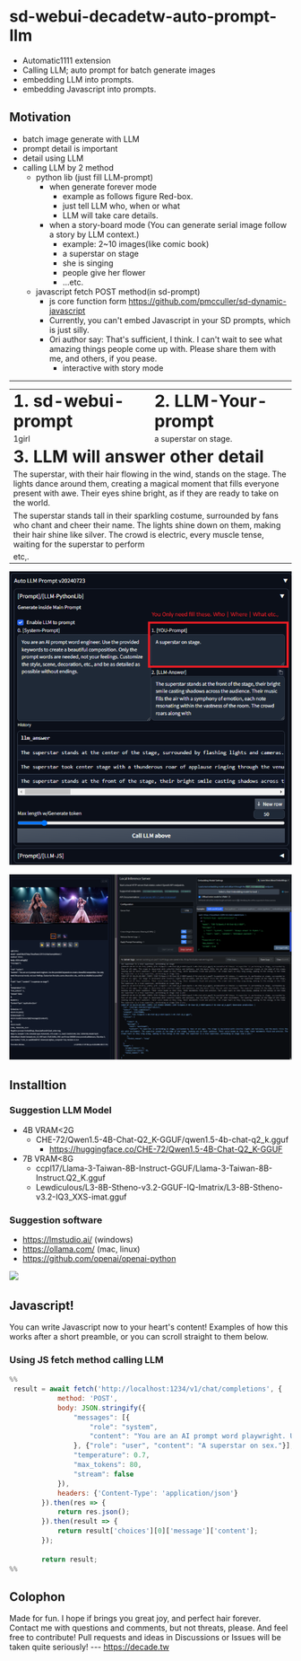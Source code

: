 # sd-webui-decadetw-auto-prompt-llm
* Automatic1111 extension 
* Calling LLM; auto prompt for batch generate images 
* embedding LLM into prompts.
* embedding Javascript into prompts.

## Motivation

* batch image generate with LLM
* prompt detail is important
* detail using LLM
* calling LLM by 2 method
  * python lib (just fill LLM-prompt)
    * when generate forever mode
      * example as follows figure Red-box. 
      * just tell LLM who, when or what
      * LLM will take care details.
    * when a story-board mode (You can generate serial image follow a story by LLM context.)
      * example: 2~10 images(like comic book)
      * a superstar on stage
      * she is singing
      * people give her flower
      * ...etc.
  * javascript fetch POST method(in sd-prompt)
    * js core function form https://github.com/pmcculler/sd-dynamic-javascript
    * Currently, you can't embed Javascript in your SD prompts, which is just silly.
    * Ori author say: That's sufficient, I think. I can't wait to see what amazing things people come up with. Please share them with me, and others, if you pease.
      * interactive with story mode


---


<table style="border-width:0px" >
 <tr>
    <td><b style="font-size:30px">1. sd-webui-prompt</b></td>
    <td><b style="font-size:30px">2. LLM-Your-prompt</b></td>
 </tr>
 <tr>
    <td>1girl</td>
    <td>a superstar on stage.</td>
 </tr>
<tr>
    <td colspan="2"><b style="font-size:30px">3. LLM will answer other detail</b></td>
 </tr>
<tr >
    <td colspan="2">The superstar, with their hair flowing in the wind, stands on the stage. The lights dance around them, creating a magical moment that fills everyone present with awe. Their eyes shine bright, as if they are ready to take on the world.</td>
 </tr>
<tr >
    <td colspan="2">The superstar stands tall in their sparkling costume, surrounded by fans who chant and cheer their name. The lights shine down on them, making their hair shine like silver. The crowd is electric, every muscle tense, waiting for the superstar to perform</td>
 </tr>
<tr >
    <td colspan="2">etc,.</td>
 </tr>
</table>

![readme0.png](images/readme0.png)

![readme1.png](images/readme1.png)

## Installtion

### Suggestion LLM Model

* 4B VRAM<2G
  * CHE-72/Qwen1.5-4B-Chat-Q2_K-GGUF/qwen1.5-4b-chat-q2_k.gguf
    * https://huggingface.co/CHE-72/Qwen1.5-4B-Chat-Q2_K-GGUF
* 7B VRAM<8G
  * ccpl17/Llama-3-Taiwan-8B-Instruct-GGUF/Llama-3-Taiwan-8B-Instruct.Q2_K.gguf
  * Lewdiculous/L3-8B-Stheno-v3.2-GGUF-IQ-Imatrix/L3-8B-Stheno-v3.2-IQ3_XXS-imat.gguf

### Suggestion software

* https://lmstudio.ai/ (windows)
* https://ollama.com/ (mac, linux)
* https://github.com/openai/openai-python

<img src="https://lmstudio.ai/static/media/demo2.9df5a0e5a9f1d72715e0.gif" width=40%>



## Javascript!

You can write Javascript now to your heart's content! Examples of how this works after a short preamble, or you can scroll straight to them below.



### Using JS fetch method calling LLM

```javascript
%%
 result = await fetch('http://localhost:1234/v1/chat/completions', {
            method: 'POST',
            body: JSON.stringify({
                "messages": [{
                    "role": "system",
                    "content": "You are an AI prompt word playwright. Use the provided keywords to create a beautiful composition. You only need the prompt words, not your feelings. Customize the style, pose, lighting, scene, decoration, etc., and be as detailed as possible. "
                }, {"role": "user", "content": "A superstar on sex."}],
                "temperature": 0.7,
                "max_tokens": 80,
                "stream": false
            }),
            headers: {'Content-Type': 'application/json'}
        }).then(res => {
            return res.json();
        }).then(result => {
            return result['choices'][0]['message']['content'];
        });

        return result;
%%
```



## Colophon

Made for fun. I hope if brings you great joy, and perfect hair forever. Contact me with questions and comments, but not threats, please. And feel free to contribute! Pull requests and ideas in Discussions or Issues will be taken quite seriously!
--- https://decade.tw

